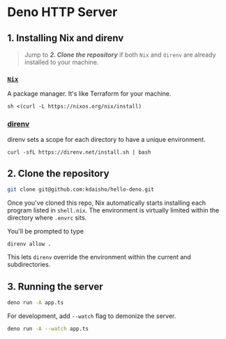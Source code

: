 # Deno HTTP Server

## 1. Installing Nix and direnv

> Jump to _**2. Clone the repository**_ if both `Nix` and `direnv` are already
> installed to your machine.

### [`Nix`](https://nixos.org/)

A package manager. It's like Terraform for your machine.

```
sh <(curl -L https://nixos.org/nix/install)
```

### [direnv](https://direnv.net/)

direnv sets a scope for each directory to have a unique environment.

```
curl -sfL https://direnv.net/install.sh | bash
```

## 2. Clone the repository

```bash
git clone git@github.com:kdaisho/hello-deno.git
```

Once you've cloned this repo, Nix automatically starts installing each program
listed in `shell.nix`. The environment is virtually limited within the directory
where `.envrc` sits.

You'll be prompted to type

```
direnv allow .
```

This lets `direnv` override the environment within the current and
subdirectories.

## 3. Running the server

```bash
deno run -A app.ts
```

For development, add `--watch` flag to demonize the server.

```bash
deno run -A --watch app.ts
```
